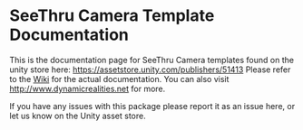 # SeeThru Camera Template Documentation
This is the documentation page for SeeThru Camera templates found on the unity store here: https://assetstore.unity.com/publishers/51413
Please refer to the [Wiki](https://github.com/dynamicrealities/seethru-documentation/wiki) for the actual documentation. You can also visit http://www.dynamicrealities.net for more.

If you have any issues with this package please report it as an issue here, or let us know on the Unity asset store.
